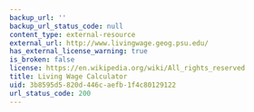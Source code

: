 ```yaml
---
backup_url: ''
backup_url_status_code: null
content_type: external-resource
external_url: http://www.livingwage.geog.psu.edu/
has_external_license_warning: true
is_broken: false
license: https://en.wikipedia.org/wiki/All_rights_reserved
title: Living Wage Calculator
uid: 3b8595d5-820d-446c-aefb-1f4c80129122
url_status_code: 200
---
```

